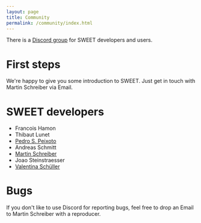 ```yaml
---
layout: page
title: Community
permalink: /community/index.html
---
```



There is a [Discord group](https://discord.gg/uT6PeAav) for SWEET developers and users.



# First steps

We're happy to give you some introduction to SWEET.
Just get in touch with Martin Schreiber via Email.

# SWEET developers

 * Francois Hamon
 * Thibaut Lunet
 * [Pedro S. Peixoto](https://www.ime.usp.br/~pedrosp/about-me/)
 * Andreas Schmitt
 * [Martin Schreiber](http://www.martin-schreiber.info)
 * Joao Steinstraesser
 * [Valentina Schüller](https://valentinaschueller.github.io/)


# Bugs

If you don't like to use Discord for reporting bugs, feel free to drop an Email to Martin Schreiber with a reproducer.

